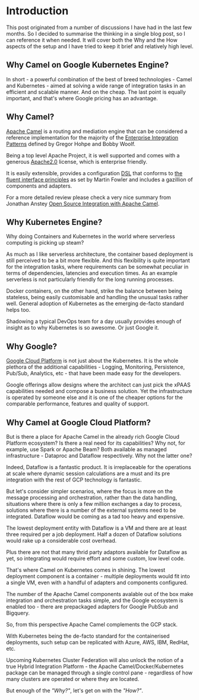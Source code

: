 # Introduction

This post originated from a number of discussions I have had in the last few months. So I decided to summarise the thinking in a single blog post, so I can reference it when needed. It will cover both the Why and the How aspects of the setup and I have tried to keep it brief and relatively high level.

## Why Camel on Google Kubernetes Engine?

In short - a powerful combination of the best of breed technologies - Camel and Kubernetes - aimed at solving a wide range of integration tasks in an efficient and scalable manner. And on the cheap. The last point is equally important, and that's where Google pricing has an advantage.

## Why Camel?

[Apache Camel](http://camel.apache.org/) is a routing and mediation engine that can be considered a reference implementation for the majority of the [Enterprise Integration Patterns](http://www.enterpriseintegrationpatterns.com/) defined by Gregor Hohpe and Bobby Woolf.

Being a top level Apache Project, it is well supported and comes with a generous [Apache2.0](http://www.apache.org/licenses/LICENSE-2.0.html) license, which is enterprise friendly.

It is easily extensible, provides a configuration [DSL](https://en.wikipedia.org/wiki/Domain-specific_language) that conforms to [the fluent interface principles](https://martinfowler.com/bliki/FluentInterface.html) as set by Martin Fowler and includes a gazillion of components and adapters.

For a more detailed review please check a very nice summary from Jonathan Anstey [Open Source Integration with Apache Camel](https://dzone.com/articles/open-source-integration-apache).

## Why Kubernetes Engine?

Why doing Containers and Kubernetes in the world where serverless computing is picking up steam? 

As much as I like serverless architecture, the container based deployment is still perceived to be a bit more flexible. And this flexibility is quite important for the integration tasks, where requirements can be somewhat peculiar in terms of dependencies, latencies and execution times. As an example serverless is not particularly friendly for the long running processes. 

Docker containers, on the other hand, strike the balance between being stateless, being easily customisable and handling the unusual tasks rather well. General adoption of Kubernetes as the emerging de-facto standard helps too. 

Shadowing a typical DevOps team for a day usually provides enough of insight as to why Kubernetes is so awesome. Or just Google it.

## Why Google?

[Google Cloud Platform](https://cloud.google.com/) is not just about the Kubernetes. It is the whole plethora of the additional capabilities - Logging, Monitoring, Persistence, Pub/Sub, Analytics, etc - that have been made easy for the developers.

Google offerings allow designs where the architect can just pick the xPAAS capabilities needed and compose a business solution. Yet the infrastructure is operated by someone else and it is one of the cheaper options for the comparable performance, features and quality of support.

## Why Camel at Google Cloud Platform?

But is there a place for Apache Camel in the already rich Google Cloud Platform ecosystem? Is there a real need for its capabilities?  Why not, for example, use Spark or Apache Beam? Both available as managed infrastructure - Dataproc and Dataflow respectively. Why not the latter one?

Indeed, Dataflow is a fantastic product. It is irreplaceable for the operations at scale where dynamic session calculations are a must and its pre integration with the rest of GCP technology is fantastic. 

But let's consider simpler scenarios, where the focus is more on the message processing and orchestration, rather than the data handling, situations where there is only a few million exchanges a day to process, solutions where there is a number of the external systems need to be integrated. Dataflow would be coming as a tad too heavy and expensive. 

The lowest deployment entity with Dataflow is a VM and there are at least three required per a job deployment. Half a dozen of Dataflow solutions would rake up a considerable cost overhead. 

Plus there are not that many thrid party adaptors available for Dataflow as yet, so integrating would require effort and some custom, low level code.

That's where Camel on Kubernetes comes in shining. The lowest deployment component is a container - multiple deployments would fit into a single VM, even with a handful of adapters and components configured. 

The number of the Apache Camel components avalable out of the box make integration and orchestration tasks simple, and the Google ecosystem is enabled too - there are prepackaged adapters for Google PubSub and Bigquery.

So, from this perspective Apache Camel complements the GCP stack.  

With Kubernetes being the de-facto standard for the containerised deployments, such setup can be replicated with Azure, AWS, IBM, RedHat, etc. 

Upcoming Kubernetes Cluster Federation will also unlock the notion of a true Hybrid Integration Platform - the Apache Camel/Docker/Kubernetes package can be managed through a single control pane - regardless of how many clusters are operated or where they are located. 

But enough of the *"Why?"*, let's get on with the *"How?"*.

